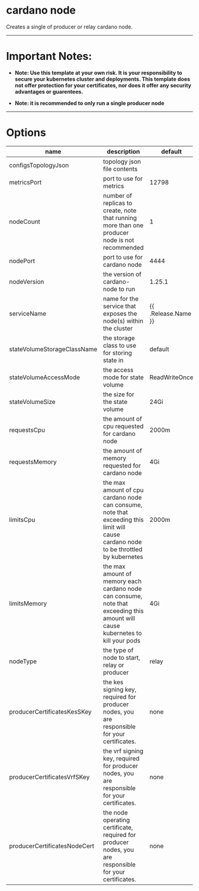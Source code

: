 # cardano node

Creates a single of producer or relay cardano node.

---

# Important Notes:
- **Note: Use this template at your own risk. It is your responsibility to secure your kubernetes cluster and deployments. This template does not offer protection for your certificates, nor does it offer any security advantages or guarentees.**

- **Note: it is recommended to only run a single producer node**

---

# Options

| name | description | default |
| ---- | ----------- | ------- |
| configsTopologyJson | topology json file contents | []() |
| metricsPort | port to use for metrics | 12798 |
| nodeCount | number of replicas to create, note that running more than one producer node is not recommended | 1 |
| nodePort | port to use for cardano node | 4444 |
| nodeVersion | the version of cardano-node to run | 1.25.1 |
| serviceName | name for the service that exposes the node(s) within the cluster | {{ .Release.Name }} |
| stateVolumeStorageClassName | the storage class to use for storing state in | default |
| stateVolumeAccessMode | the access mode for state volume | ReadWriteOnce |
| stateVolumeSize | the size for the state volume | 24Gi |
| requestsCpu | the amount of cpu requested for cardano node | 2000m |
| requestsMemory | the amount of memory requested for cardano node | 4Gi |
| limitsCpu | the max amount of cpu cardano node can consume, note that exceeding this limit will cause cardano node to be throttled by kubernetes | 2000m |
| limitsMemory | the max amount of memory each cardano node can consume, note that exceeding this amount will cause kubernetes to kill your pods | 4Gi |
| nodeType | the type of node to start, relay or producer | relay |
| producerCertificatesKesSKey | the kes signing key, required for producer nodes, you are responsible for your certificates. | none |
| producerCertificatesVrfSKey | the vrf signing key, required for producer nodes, you are responsible for your certificates. | none |
| producerCertificatesNodeCert | the node operating certificate, required for producer nodes, you are responsible for your certificates. | none |

